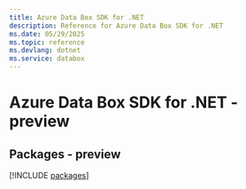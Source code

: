```yaml
---
title: Azure Data Box SDK for .NET
description: Reference for Azure Data Box SDK for .NET
ms.date: 05/29/2025
ms.topic: reference
ms.devlang: dotnet
ms.service: databox
---
```

# Azure Data Box SDK for .NET - preview
## Packages - preview
[!INCLUDE [packages](data-box-index.md)]